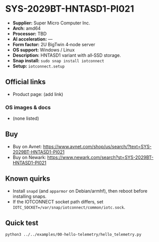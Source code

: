 # SYS-2029BT-HNTASD1-PI021

- **Supplier:** Super Micro Computer  Inc.
- **Arch:** amd64
- **Processor:** TBD
- **AI acceleration:** —
- **Form factor:** 2U BigTwin 4‑node server
- **OS support:** Windows / Linux
- **Description:** HNTASD1 variant with all‑SSD storage.
- **Snap install:** `sudo snap install iotconnect`
- **Setup:** `iotconnect.setup`

## Official links
- Product page: (add link)

### OS images & docs
- (none listed)

## Buy
- Buy on Avnet: https://www.avnet.com/shop/us/search/?text=SYS-2029BT-HNTASD1-PI021
- Buy on Newark: https://www.newark.com/search?st=SYS-2029BT-HNTASD1-PI021

## Known quirks
- Install `snapd` (and `apparmor` on Debian/armhf), then reboot before installing snaps.
- If the IOTCONNECT socket path differs, set `IOTC_SOCKET=/var/snap/iotconnect/common/iotc.sock`.

## Quick test
```bash
python3 ../../examples/00-hello-telemetry/hello_telemetry.py
```
